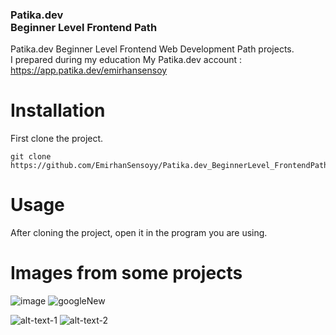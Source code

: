 ### Patika.dev <br> Beginner Level Frontend Path
Patika.dev Beginner Level Frontend Web Development Path projects. <br>
I prepared during my education  My Patika.dev account : https://app.patika.dev/emirhansensoy

# Installation

First clone the project.
```
git clone https://github.com/EmirhanSensoyy/Patika.dev_BeginnerLevel_FrontendPath.git
```
# Usage
After cloning the project, open it in the program you are using.

# Images from some projects

![image](https://user-images.githubusercontent.com/93737133/211384157-2c73c786-6cdd-44f7-9034-c2d2fb37b35e.png)
![googleNew](https://user-images.githubusercontent.com/93737133/212055227-0c9784e8-5a75-449f-818a-2e9429d928c0.png)


![alt-text-1](https://media.giphy.com/media/UvHAFW2csYBxZgCs1U/giphy.gif) ![alt-text-2](https://iili.io/H5IPECB.md.png)
